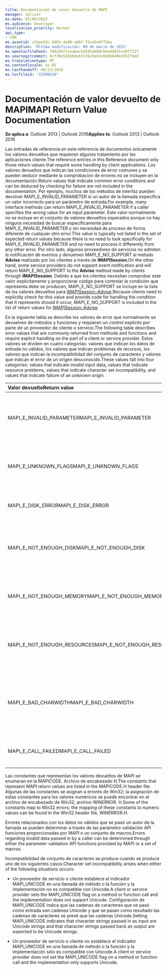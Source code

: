 ```yaml
---
title: Documentación de valor devuelto de MAPI
manager: soliver
ms.date: 03/09/2015
ms.audience: Developer
localization_priority: Normal
api_type:
- COM
ms.assetid: c32ee53c-b063-4a00-a6bf-75ce5e07f56a
description: 'Última modificación: 09 de marzo de 2015'
ms.openlocfilehash: 39d195f3cea6acbd5d5ab80cbba9d041ce9f7137
ms.sourcegitcommit: 0cf39e5382b8c6f236c8a63c6036849ed3527ded
ms.translationtype: MT
ms.contentlocale: es-ES
ms.lasthandoff: 08/23/2018
ms.locfileid: "22589150"
---
```

# <a name="mapi-return-value-documentation"></a><span data-ttu-id="58f1e-103">Documentación de valor devuelto de MAPI</span><span class="sxs-lookup"><span data-stu-id="58f1e-103">MAPI Return Value Documentation</span></span>

  
  
<span data-ttu-id="58f1e-104">**Se aplica a**: Outlook 2013 | Outlook 2016</span><span class="sxs-lookup"><span data-stu-id="58f1e-104">**Applies to**: Outlook 2013 | Outlook 2016</span></span> 
  
<span data-ttu-id="58f1e-105">Las entradas de referencia en esta referencia de documentos únicamente los valores devueltos que requieren algunos tratamiento por las aplicaciones cliente.</span><span class="sxs-lookup"><span data-stu-id="58f1e-105">The reference entries in this Reference document only those return values that require some handling by client applications.</span></span> <span data-ttu-id="58f1e-106">Los valores devueltos que indican las condiciones de error comunes y se pueden deducir mediante la comprobación de errores no se incluyen en la documentación.</span><span class="sxs-lookup"><span data-stu-id="58f1e-106">Return values that indicate common error conditions and can be deduced by checking for failure are not included in the documentation.</span></span> <span data-ttu-id="58f1e-107">Por ejemplo, muchos de los métodos de interfaz pueden devolver MAPI_E_INVALID_PARAMETER si un autor de la llamada especifica un valor incorrecto para un parámetro de entrada.</span><span class="sxs-lookup"><span data-stu-id="58f1e-107">For example, many interface methods can return MAPI_E_INVALID_PARAMETER if a caller specifies the wrong value for an input parameter.</span></span> <span data-ttu-id="58f1e-108">Este valor normalmente no se incluye en el conjunto de valores devueltos esperados porque no hay ninguna necesidad de buscar específicamente para MAPI_E_INVALID_PARAMETER y sin necesidad de proceso de forma diferente de cualquier otro error.</span><span class="sxs-lookup"><span data-stu-id="58f1e-108">This value is typically not listed in the set of expected return values because there is no need to look specifically for MAPI_E_INVALID_PARAMETER and no need to process it differently from any other error.</span></span> <span data-ttu-id="58f1e-109">Por otro lado, algunos proveedores de servicios no admiten la notificación de eventos y devuelven MAPI_E_NO_SUPPORT al método **Advise** realizado por los clientes a través de **IMAPISession**.</span><span class="sxs-lookup"><span data-stu-id="58f1e-109">On the other hand, some service providers do not support event notification and will return MAPI_E_NO_SUPPORT to the **Advise** method made by clients through **IMAPISession**.</span></span> <span data-ttu-id="58f1e-110">Debido a que los clientes necesitan comprobar este valor explícitamente y proporcionar código para controlar la condición que representa debe se producen, MAPI_E_NO_SUPPORT se incluye en la lista de los valores devueltos para [IMAPISession::Advise](imapisession-advise.md).</span><span class="sxs-lookup"><span data-stu-id="58f1e-110">Because clients need to explicitly check for this value and provide code for handling the condition that it represents should it occur, MAPI_E_NO_SUPPORT is included in the list of return values for [IMAPISession::Advise](imapisession-advise.md).</span></span>
  
<span data-ttu-id="58f1e-111">En la siguiente tabla se describe los valores de error que normalmente se devuelven de métodos y funciones y requieren un control explícito por parte de un proveedor de cliente o servicio.</span><span class="sxs-lookup"><span data-stu-id="58f1e-111">The following table describes error values that are commonly returned from methods and functions and require explicit handling on the part of a client or service provider.</span></span> <span data-ttu-id="58f1e-112">Estos valores se dividen en cuatro categorías: valores que indican los datos de entrada no válidos, los valores que indican problemas de recursos, los valores que indican la incompatibilidad del conjunto de caracteres y valores que indican el error de un origen desconocido.</span><span class="sxs-lookup"><span data-stu-id="58f1e-112">These values fall into four categories: values that indicate invalid input data, values that indicate resource problems, values that indicate character set incompatibility, and values that indicate failure of an unknown origin.</span></span>
  
|<span data-ttu-id="58f1e-113">**Valor devuelto**</span><span class="sxs-lookup"><span data-stu-id="58f1e-113">**Return value**</span></span>|<span data-ttu-id="58f1e-114">**Descripción**</span><span class="sxs-lookup"><span data-stu-id="58f1e-114">**Description**</span></span>|
|:-----|:-----|
|<span data-ttu-id="58f1e-115">MAPI_E_INVALID_PARAMETER</span><span class="sxs-lookup"><span data-stu-id="58f1e-115">MAPI_E_INVALID_PARAMETER</span></span>  <br/> |<span data-ttu-id="58f1e-116">Uno o varios de los parámetros pasan en el método o funciones no eran válidas.</span><span class="sxs-lookup"><span data-stu-id="58f1e-116">One or more of the parameters passed into the method or functions were not valid.</span></span>  <br/> |
|<span data-ttu-id="58f1e-117">MAPI_E_UNKNOWN_FLAGS</span><span class="sxs-lookup"><span data-stu-id="58f1e-117">MAPI_E_UNKNOWN_FLAGS</span></span>  <br/> |<span data-ttu-id="58f1e-118">Uno o varios valores para un parámetro de indicadores no son válidos.</span><span class="sxs-lookup"><span data-stu-id="58f1e-118">One or more values for a flags parameter were not valid.</span></span>  <br/> |
|<span data-ttu-id="58f1e-119">MAPI_E_DISK_ERROR</span><span class="sxs-lookup"><span data-stu-id="58f1e-119">MAPI_E_DISK_ERROR</span></span>  <br/> |<span data-ttu-id="58f1e-120">Hubo un problema al escribir o leer desde el disco.</span><span class="sxs-lookup"><span data-stu-id="58f1e-120">There was a problem writing to or reading from disk.</span></span>  <br/> |
|<span data-ttu-id="58f1e-121">MAPI_E_NOT_ENOUGH_DISK</span><span class="sxs-lookup"><span data-stu-id="58f1e-121">MAPI_E_NOT_ENOUGH_DISK</span></span>  <br/> |<span data-ttu-id="58f1e-122">No hay suficiente espacio en disco estaba disponible para completar la operación.</span><span class="sxs-lookup"><span data-stu-id="58f1e-122">Not enough disk space was available to complete the operation.</span></span>  <br/> |
|<span data-ttu-id="58f1e-123">MAPI_E_NOT_ENOUGH_MEMORY</span><span class="sxs-lookup"><span data-stu-id="58f1e-123">MAPI_E_NOT_ENOUGH_MEMORY</span></span>  <br/> |<span data-ttu-id="58f1e-124">No había suficiente memoria disponible para completar la operación.</span><span class="sxs-lookup"><span data-stu-id="58f1e-124">Not enough memory was available to complete the operation.</span></span>  <br/> |
|<span data-ttu-id="58f1e-125">MAPI_E_NOT_ENOUGH_RESOURCES</span><span class="sxs-lookup"><span data-stu-id="58f1e-125">MAPI_E_NOT_ENOUGH_RESOURCES</span></span>  <br/> |<span data-ttu-id="58f1e-126">No hay suficientes recursos del sistema estaban disponibles para completar la operación.</span><span class="sxs-lookup"><span data-stu-id="58f1e-126">Not enough system resources were available to complete the operation.</span></span>  <br/> |
|<span data-ttu-id="58f1e-127">MAPI_E_BAD_CHARWIDTH</span><span class="sxs-lookup"><span data-stu-id="58f1e-127">MAPI_E_BAD_CHARWIDTH</span></span>  <br/> |<span data-ttu-id="58f1e-128">Existe una incompatibilidad en los conjuntos de caracteres compatibles con el autor de la llamada y la implementación.</span><span class="sxs-lookup"><span data-stu-id="58f1e-128">An incompatibility exists in the character sets supported by the caller and the implementation.</span></span>  <br/> |
|<span data-ttu-id="58f1e-129">MAPI_E_CALL_FAILED</span><span class="sxs-lookup"><span data-stu-id="58f1e-129">MAPI_E_CALL_FAILED</span></span>  <br/> |<span data-ttu-id="58f1e-130">Se produjo un error de origen desconocido o inesperado.</span><span class="sxs-lookup"><span data-stu-id="58f1e-130">An error of unexpected or unknown origin occurred.</span></span>  <br/> |
   
<span data-ttu-id="58f1e-131">Las constantes que representan los valores devueltos de MAPI se enumeran en la MAPICODE. Archivo de encabezado H.</span><span class="sxs-lookup"><span data-stu-id="58f1e-131">The constants that represent MAPI return values are listed in the MAPICODE.H header file.</span></span> <span data-ttu-id="58f1e-132">Algunas de las constantes se asignan a errores de Win32; la asignación de estas constantes para los valores numéricos se puede encontrar en el archivo de encabezado de Win32, archivo WINERROR. H.</span><span class="sxs-lookup"><span data-stu-id="58f1e-132">Some of the constants map to Win32 errors; the mapping of these constants to numeric values can be found in the Win32 header file, WINERROR.H.</span></span>
  
<span data-ttu-id="58f1e-133">Errores relacionados con los datos no válidos que se pasó un autor de la llamada se pueden determinar a través de las parámetro validación API funciones proporcionadas por MAPI o un conjunto de macros.</span><span class="sxs-lookup"><span data-stu-id="58f1e-133">Errors regarding invalid data passed in by a caller can be determined through either the parameter validation API functions provided by MAPI or a set of macros.</span></span> 
  
<span data-ttu-id="58f1e-134">Incompatibilidad de conjunto de caracteres se produce cuando se produce uno de los siguientes casos:</span><span class="sxs-lookup"><span data-stu-id="58f1e-134">Character set incompatibility arises when either of the following situations occurs:</span></span>
  
- <span data-ttu-id="58f1e-135">Un proveedor de servicio o cliente establece el indicador MAPI_UNICODE en una llamada de método o la función y la implementación no es compatible con Unicode.</span><span class="sxs-lookup"><span data-stu-id="58f1e-135">A client or service provider sets the MAPI_UNICODE flag on a method or function call and the implementation does not support Unicode.</span></span> <span data-ttu-id="58f1e-136">Configuración de MAPI_UNICODE indica que las cadenas de caracteres que se pasó como entrada son cadenas Unicode y que se pasan como resultado las cadenas de caracteres se prevé que las cadenas Unicode.</span><span class="sxs-lookup"><span data-stu-id="58f1e-136">Setting MAPI_UNICODE indicates that character strings passed in as input are Unicode strings and that character strings passed back as output are expected to be Unicode strings.</span></span>
    
- <span data-ttu-id="58f1e-137">Un proveedor de servicio o cliente no establece el indicador MAPI_UNICODE en una llamada de método o la función y la implementación sólo es compatible con Unicode.</span><span class="sxs-lookup"><span data-stu-id="58f1e-137">A client or service provider does not set the MAPI_UNICODE flag on a method or function call and the implementation only supports Unicode.</span></span>
    

